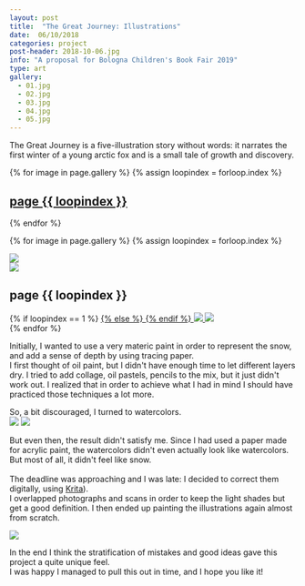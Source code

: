```yaml
---
layout: post
title:  "The Great Journey: Illustrations"
date:  06/10/2018
categories: project
post-header: 2018-10-06.jpg
info: "A proposal for Bologna Children's Book Fair 2019"
type: art
gallery:
  - 01.jpg
  - 02.jpg
  - 03.jpg
  - 04.jpg
  - 05.jpg
---
```


The Great Journey is a five-illustration story without words: it narrates the first winter of a young arctic fox and is a small tale of growth and discovery.

<div class="thumb-grid">
  {% for image in page.gallery %}
  {% assign loopindex = forloop.index %}
        <a href="#id{{ loopindex }}" class= "thumb-link">
          <div class="thumb" style="background-image: url('{{ site.baseurl }}/img/posts/2018-10-06/{{ image }}');">
            <div class="caption">
              <h2> page {{ loopindex }}</h2>
            </div>
          </div>
        </a>
  {% endfor %}
</div>

{% for image in page.gallery %}
{% assign loopindex = forloop.index %}
  <div id="id{{ loopindex }}" class="popup" >
    <a href="#" >
      <img src="{{ site.baseurl }}/img/closebtn.png" class="closebtn" />
    </a>
    <div class="gallery" >
      <img src="{{ site.baseurl }}/img/posts/2018-10-06/{{ image }}" class="image" />
    </div>
    <div class="image-info-post">
      <h2> page {{ loopindex }} </h2>
        {% if loopindex == 1 %}
          <a href="#" >
        {% else %}
          <a href="#id{{ loopindex | minus: 1 }}" >
        {% endif %}
        <img src="{{ site.baseurl }}/img/backbtn.png" class="backbtn" >
      </a>
      <a href="#id{{ loopindex | plus: 1 }}" >
        <img src="{{ site.baseurl }}/img/nextbtn.png" class="nextbtn" />
      </a>
    </div>
  </div>
{% endfor %}

Initially, I wanted to use a very materic paint in order to represent the snow, and add a sense of depth by using tracing paper. <br>
I first thought of oil paint, but I didn't have enough time to let different layers dry. I tried to add collage, oil pastels, pencils to the mix, but it just didn't work out. I realized that in order to achieve what I had in mind I should have practiced those techniques a lot more.


So, a bit discouraged, I turned to watercolors. <br>
<img class="post-img-side" src="{{ site.baseurl }}/img/posts/2018-10-06-1.jpg" />
<img class="post-img-side" src="{{ site.baseurl }}/img/posts/2018-10-06-2.jpg" />

But even then, the result didn't satisfy me. Since I had used a paper made for acrylic paint, the watercolors didn't even actually look like watercolors. But most of all, it didn't feel like snow. <br> <br>
The deadline was approaching and I was late: I decided to correct them digitally, using <a href="https://krita.org/en/">Krita</a>). <br>
I overlapped photographs and scans in order to keep the light shades but get a good definition. I then ended up painting the illustrations again almost from scratch.

<img class="post-img" src="{{ site.baseurl }}/img/posts/2018-10-06.gif" />

In the end I think the stratification of mistakes and good ideas gave this project a quite unique feel. <br> I was happy I managed to pull this out in time, and I hope you like it!
